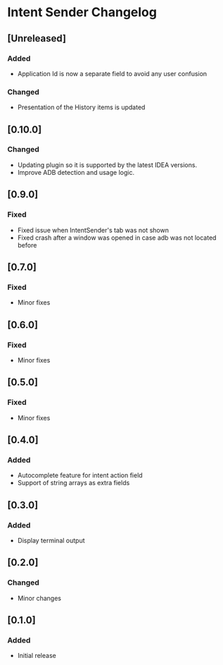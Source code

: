 <!-- Keep a Changelog guide -> https://keepachangelog.com -->

# Intent Sender Changelog

## [Unreleased]
### Added
- Application Id is now a separate field to avoid any user confusion

### Changed
- Presentation of the History items is updated

## [0.10.0]
### Changed
- Updating plugin so it is supported by the latest IDEA versions.
- Improve ADB detection and usage logic.

## [0.9.0]
### Fixed
- Fixed issue when IntentSender's tab was not shown
- Fixed crash after a window was opened in case adb was not located before

## [0.7.0]
### Fixed
- Minor fixes

## [0.6.0]
### Fixed
- Minor fixes

## [0.5.0]
### Fixed
- Minor fixes

## [0.4.0]
### Added
- Autocomplete feature for intent action field 
- Support of string arrays as extra fields

## [0.3.0]
### Added
- Display terminal output

## [0.2.0]
### Changed
- Minor changes

## [0.1.0]
### Added
- Initial release
